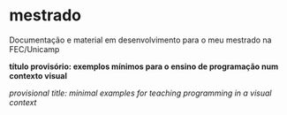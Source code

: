 # mestrado
Documentação e material em desenvolvimento para o meu mestrado na FEC/Unicamp

**título provisório: exemplos mínimos para o ensino de programação num contexto visual**

*provisional title: minimal examples for teaching programming in a visual context*
